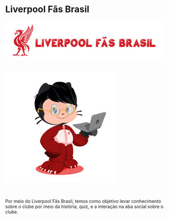 <div>
    <h1><b>Liverpool Fãs Brasil</b></h1>
    <img src="lfc-logo.png" alt=""><br><br><br>
    <img src="meu-octocat-liverpool.png" alt="" style="height: 350px; width: 350px;"><br><br><br>

Por meio do Liverpool Fãs Brasil, temos como objetivo levar conhecimento sobre o clube por meio da história, quiz, e a interação na aba social sobre o clube.
</div>